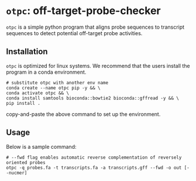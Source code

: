 # `otpc`: off-target-probe-checker

`otpc` is a simple python program that aligns probe sequences to transcript sequences to detect potential off-target probe activities.

## Installation

`otpc` is optimized for linux systems. We recommend that the users install the program in a conda environment.

```
# substitute otpc with another env name
conda create --name otpc pip -y && \
conda activate otpc && \
conda install samtools bioconda::bowtie2 bioconda::gffread -y && \
pip install .
```
copy-and-paste the above command to set up the environment.

## Usage

Below is a sample command:

```
# --fwd flag enables automatic reverse complementation of reversely oriented probes
otpc -q probes.fa -t transcripts.fa -a transcripts.gff --fwd -o out [--nucmer]
```